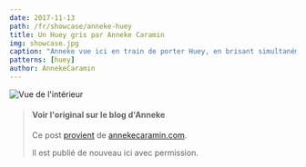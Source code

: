 ```yaml
---
date: 2017-11-13
path: /fr/showcase/anneke-huey
title: Un Huey gris par Anneke Caramin
img: showcase.jpg
caption: "Anneke vue ici en train de porter Huey, en brisant simultanément les principes patriarcaux en refusant de sourire."
patterns: [huey]
author: AnnekeCaramin
---
```

![Vue de l'intérieur](/img/showcase/anneke-huey/facing.jpg)

> #### Voir l'original sur le blog d'Anneke
> Ce post [provient](http://www.annekecaramin.com/2017/11/pleasure-dot-loathing-dot-huey-dot.html) 
> de [annekecaramin.com](http://www.annekecaramin.com/).
>
> Il est publié de nouveau ici avec permission.
